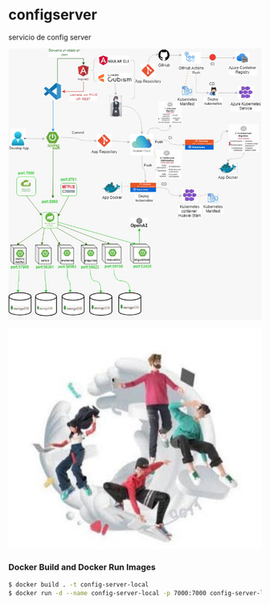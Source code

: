 # configserver
servicio de config server 

![Alt text](https://github.com/51NG-L-R1D-D/eurekaserver/blob/master/src/main/resources/fotocreador/diagrama.jpeg)


[![Watch the video](https://github.com/51NG-L-R1D-D/eurekaserver/blob/master/src/main/resources/fotocreador/foto.jpeg)]([https://www.youtube.com/watch?v=JT64nV9UEZE&ab_channel=NTTDATALATAM](https://youtu.be/-jgGxUVY4DE?si=m1TFR_kbmCu02gdd))


### Docker Build and Docker Run Images
```bash
$ docker build . -t config-server-local
$ docker run -d --name config-server-local -p 7000:7000 config-server-local
```
